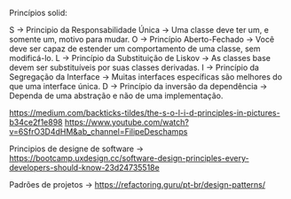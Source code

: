 Princípios solid:

S -> 	Principio da Responsabilidade Única -> Uma classe deve ter um, e somente um, motivo para mudar.
O ->    Princípio Aberto-Fechado -> Você deve ser capaz de estender um comportamento de uma classe, sem modificá-lo.
L ->    Princípio da Substituição de Liskov -> As classes base devem ser substituíveis por suas classes derivadas.
I ->    Princípio da Segregação da Interface -> Muitas interfaces específicas são melhores do que uma interface única.
D ->    Princípio da inversão da dependência -> Dependa de uma abstração e não de uma implementação.


https://medium.com/backticks-tildes/the-s-o-l-i-d-principles-in-pictures-b34ce2f1e898
https://www.youtube.com/watch?v=6SfrO3D4dHM&ab_channel=FilipeDeschamps

Principios de designe de software -> https://bootcamp.uxdesign.cc/software-design-principles-every-developers-should-know-23d24735518e

Padrões de projetos -> https://refactoring.guru/pt-br/design-patterns/